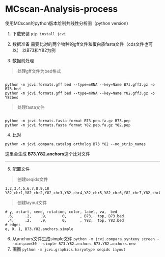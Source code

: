 # MCscan-Analysis-process
使用MCscan的python版本绘制共线性分析图（python version）
1. 下载安装
`pip install jcvi`

2. 数据准备
 需要比对的两个物种的gff文件和蛋白质fasta文件（cds文件也可以）
 以B73和Y82为例
  3. 数据前处理
>  处理gff文件为bed格式
```

python -m jcvi.formats.gff bed --type=mRNA --key=Name B73.gff3.gz -o B73.bed
python -m jcvi.formats.gff bed --type=mRNA --key=Name Y82.gff3.gz -o Y82bed
```
> 处理fasta文件
```

python -m jcvi.formats.fasta format B73.pep.fa.gz B73.pep
python -m jcvi.formats.fasta format Y82.pep.fa.gz Y82.pep

```
4. 比对
```
python -m jcvi.compara.catalog ortholog B73 Y82 --no_strip_names
```
这里会生成 **B73.Y82.anchors**这个比对文件

***
5. 配置文件
 > 创建seqids文件
 


```
1,2,3,4,5,6,7,8,9,10
Y82_chr1,Y82_chr2,Y82_chr3,Y82_chr4,Y82_chr5,Y82_chr6,Y82_chr7,Y82_chr8,Y82_chr9,Y82_chr10
```
> 创建layout文件
```
# y, xstart, xend, rotation, color, label, va,  bed
 .6,     .2,    .9,       0,      , B73,  top, B73.bed
 .4,     .2,    .9,       0,      , Y82,  top, Y82.bed
# edges
e, 0, 1, B73.Y82.anchors.simple
```
6. 从anchors文件生成simple文件
`python -m jcvi.compara.synteny screen --minspan=30 --simple B73.Y82.anchors B73.Y82.anchors.new`
7. 画图
`python -m jcvi.graphics.karyotype seqids layout`
